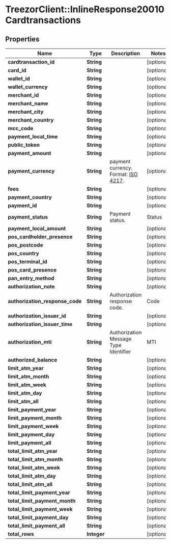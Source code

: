 # TreezorClient::InlineResponse20010Cardtransactions

## Properties
Name | Type | Description | Notes
------------ | ------------- | ------------- | -------------
**cardtransaction_id** | **String** |  | [optional] 
**card_id** | **String** |  | [optional] 
**wallet_id** | **String** |  | [optional] 
**wallet_currency** | **String** |  | [optional] 
**merchant_id** | **String** |  | [optional] 
**merchant_name** | **String** |  | [optional] 
**merchant_city** | **String** |  | [optional] 
**merchant_country** | **String** |  | [optional] 
**mcc_code** | **String** |  | [optional] 
**payment_local_time** | **String** |  | [optional] 
**public_token** | **String** |  | [optional] 
**payment_amount** | **String** |  | [optional] 
**payment_currency** | **String** | payment currency. Format: [ISO 4217](https://fr.wikipedia.org/wiki/ISO_4217).  | [optional] 
**fees** | **String** |  | [optional] 
**payment_country** | **String** |  | [optional] 
**payment_id** | **String** |  | [optional] 
**payment_status** | **String** | Payment status.  | Status | Description | | ------ | -------     | | A | Accepted | | C | Cleared | | I | Declined | | S | Settled | | V | Reversed |  | [optional] 
**payment_local_amount** | **String** |  | [optional] 
**pos_cardholder_presence** | **String** |  | [optional] 
**pos_postcode** | **String** |  | [optional] 
**pos_country** | **String** |  | [optional] 
**pos_terminal_id** | **String** |  | [optional] 
**pos_card_presence** | **String** |  | [optional] 
**pan_entry_method** | **String** |  | [optional] 
**authorization_note** | **String** |  | [optional] 
**authorization_response_code** | **String** | Authorization response code.  | Code | Description | | ---- | ----------- | | 00 | All Good | | 01 | Refer to card issuer Refer | | 03 | Invalid merchant Decline | | 05 | Do not honour Decline | | 10 | Partial Approval Approve | | 13 | Invalid amount Decline | | 14 | Invalid card number (no such number) Decline | | 17 | Customer Cancellation Decline | | 33 | Expired card (Capture) Decline &amp; Pickup | | 41 | Lost card (Capture) Decline &amp; Pickup | | 43 | Stolen card (Capture) Decline &amp; Pickup | | 51 | Insufficient funds Decline | | 54 | Expired card Decline | | 55 | Incorrect PIN Decline | | 57 | Transaction not permitted to cardholder Decline | | 58 | Transaction not permitted to terminal Decline | | 61 | Exceeds withdrawal amount limit Decline | | 62 | Restricted card Decline | | 63 | Security Violation Decline | | 65 | Exceeds withdrawal frequency limit Decline | | 68 | Response received too late Decline | | 70 | Cardholder to contact issuer Decline | | 75 | Allowable number of PIN tries exceeded Decline | | 82 | Timeout at IEM Decline | | 85 | PIN Unblock request Approve | | 91 | Issuer or switch is inoperative Decline | | N7 | Decline for CVV2 failure Decline |  | [optional] 
**authorization_issuer_id** | **String** |  | [optional] 
**authorization_issuer_time** | **String** |  | [optional] 
**authorization_mti** | **String** | Authorization Message Type Identifier  | MTI | Description | | --- | ----| | 01xx | Authorization message | | 04xx | reversal message | | 12xx | Financial message |  | [optional] 
**authorized_balance** | **String** |  | [optional] 
**limit_atm_year** | **String** |  | [optional] 
**limit_atm_month** | **String** |  | [optional] 
**limit_atm_week** | **String** |  | [optional] 
**limit_atm_day** | **String** |  | [optional] 
**limit_atm_all** | **String** |  | [optional] 
**limit_payment_year** | **String** |  | [optional] 
**limit_payment_month** | **String** |  | [optional] 
**limit_payment_week** | **String** |  | [optional] 
**limit_payment_day** | **String** |  | [optional] 
**limit_payment_all** | **String** |  | [optional] 
**total_limit_atm_year** | **String** |  | [optional] 
**total_limit_atm_month** | **String** |  | [optional] 
**total_limit_atm_week** | **String** |  | [optional] 
**total_limit_atm_day** | **String** |  | [optional] 
**total_limit_atm_all** | **String** |  | [optional] 
**total_limit_payment_year** | **String** |  | [optional] 
**total_limit_payment_month** | **String** |  | [optional] 
**total_limit_payment_week** | **String** |  | [optional] 
**total_limit_payment_day** | **String** |  | [optional] 
**total_limit_payment_all** | **String** |  | [optional] 
**total_rows** | **Integer** |  | [optional] 


